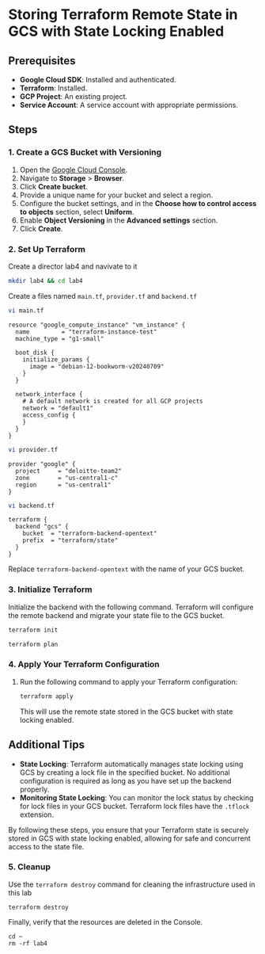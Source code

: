 # Storing Terraform Remote State in GCS with State Locking Enabled

## Prerequisites

- **Google Cloud SDK**: Installed and authenticated.
- **Terraform**: Installed.
- **GCP Project**: An existing project.
- **Service Account**: A service account with appropriate permissions.

## Steps

### 1. Create a GCS Bucket with Versioning

1. Open the [Google Cloud Console](https://console.cloud.google.com/).
2. Navigate to **Storage** > **Browser**.
3. Click **Create bucket**.
4. Provide a unique name for your bucket and select a region.
5. Configure the bucket settings, and in the **Choose how to control access to objects** section, select **Uniform**.
6. Enable **Object Versioning** in the **Advanced settings** section.
7. Click **Create**.

### 2. Set Up Terraform

Create a director lab4 and navivate to it
```bash 
mkdir lab4 && cd lab4
```
Create a files named `main.tf`, `provider.tf` and `backend.tf`
```bash
vi main.tf
```
```hcl
resource "google_compute_instance" "vm_instance" {
  name         = "terraform-instance-test"
  machine_type = "g1-small"

  boot_disk {
    initialize_params {
      image = "debian-12-bookworm-v20240709"
    }
  }

  network_interface {
    # A default network is created for all GCP projects
    network = "default1"
    access_config {
    }
  }
}
```
```bash
vi provider.tf
```
```hcl
provider "google" {
  project     = "deloitte-team2"
  zone        = "us-central1-c"
  region      = "us-central1"
}
```
```bash
vi backend.tf
```
```hcl
terraform {
  backend "gcs" {
    bucket  = "terraform-backend-opentext"
    prefix  = "terraform/state"
  }
}
```
Replace `terraform-backend-opentext` with the name of your GCS bucket.

### 3. Initialize Terraform

Initialize the backend with the following command. Terraform will configure the remote backend and migrate your state file to the GCS bucket. 

```sh
terraform init
```
```sh
terraform plan
```

### 4. Apply Your Terraform Configuration

1. Run the following command to apply your Terraform configuration:

    ```sh
    terraform apply
    ```

    This will use the remote state stored in the GCS bucket with state locking enabled.

## Additional Tips

- **State Locking**: Terraform automatically manages state locking using GCS by creating a lock file in the specified bucket. No additional configuration is required as long as you have set up the backend properly.
- **Monitoring State Locking**: You can monitor the lock status by checking for lock files in your GCS bucket. Terraform lock files have the `.tflock` extension.

By following these steps, you ensure that your Terraform state is securely stored in GCS with state locking enabled, allowing for safe and concurrent access to the state file.

### 5. Cleanup

Use the `terraform destroy` command for cleaning the infrastructure used in this lab
```
terraform destroy
```
Finally, verify that the resources are deleted in the Console.
```
cd ~
rm -rf lab4
```
